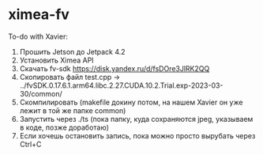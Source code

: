 # ximea-fv
To-do with Xavier:
1) Прошить Jetson до Jetpack 4.2 
2) Установить Ximea API
3) Скачать fv-sdk https://disk.yandex.ru/d/fsDOre3JlRK2QQ
4) Скопировать файл test.cpp -> ../fvSDK.0.17.6.1.arm64.libc.2.27.CUDA.10.2.Trial.exp-2023-03-30/common/
5) Скомпилировать (makefile докину потом, на нашем Xavier он уже лежит в той же папке common)
6) Запустить через ./ts (пока папку, куда сохраняются jpeg, указываем в коде, позже доработаю)
7) Если хочешь остановить запись, пока можно просто вырубать через Ctrl+C

